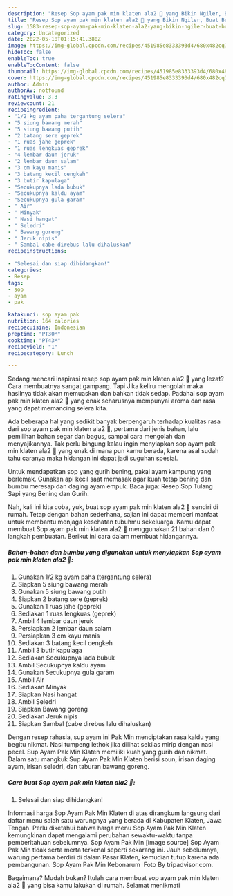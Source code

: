 ```yaml
---
description: "Resep Sop ayam pak min klaten ala2 😬 yang Bikin Ngiler, Buat Buka Puasa Bisa Manjain Lidah"
title: "Resep Sop ayam pak min klaten ala2 😬 yang Bikin Ngiler, Buat Buka Puasa Bisa Manjain Lidah"
slug: 1583-resep-sop-ayam-pak-min-klaten-ala2-yang-bikin-ngiler-buat-buka-puasa-bisa-manjain-lidah
category: Uncategorized
date: 2022-05-18T01:15:41.380Z
image: https://img-global.cpcdn.com/recipes/451985e8333393d4/680x482cq70/sop-ayam-pak-min-klaten-ala2-foto-resep-utama.jpg
hideToc: false
enableToc: true
enableTocContent: false
thumbnail: https://img-global.cpcdn.com/recipes/451985e8333393d4/680x482cq70/sop-ayam-pak-min-klaten-ala2-foto-resep-utama.jpg
cover: https://img-global.cpcdn.com/recipes/451985e8333393d4/680x482cq70/sop-ayam-pak-min-klaten-ala2-foto-resep-utama.jpg
author: Admin
authorAv: notfound
ratingvalue: 3.3
reviewcount: 21
recipeingredient:
- "1/2 kg ayam paha tergantung selera"
- "5 siung bawang merah"
- "5 siung bawang putih"
- "2 batang sere geprek"
- "1 ruas jahe geprek"
- "1 ruas lengkuas geprek"
- "4 lembar daun jeruk"
- "2 lembar daun salam"
- "3 cm kayu manis"
- "3 batang kecil cengkeh"
- "3 butir kapulaga"
- "Secukupnya lada bubuk"
- "Secukupnya kaldu ayam"
- "Secukupnya gula garam"
- " Air"
- " Minyak"
- " Nasi hangat"
- " Seledri"
- " Bawang goreng"
- " Jeruk nipis"
- " Sambal cabe direbus lalu dihaluskan"
recipeinstructions:

- "Selesai dan siap dihidangkan!"
categories:
- Resep
tags:
- sop
- ayam
- pak

katakunci: sop ayam pak 
nutrition: 164 calories
recipecuisine: Indonesian
preptime: "PT30M"
cooktime: "PT43M"
recipeyield: "1"
recipecategory: Lunch

---
```



Sedang mencari inspirasi resep sop ayam pak min klaten ala2 😬 yang lezat? Cara membuatnya sangat gampang. Tapi Jika keliru mengolah maka hasilnya tidak akan memuaskan dan bahkan tidak sedap. Padahal sop ayam pak min klaten ala2 😬 yang enak seharusnya mempunyai aroma dan rasa yang dapat memancing selera kita.


Ada beberapa hal yang sedikit banyak berpengaruh terhadap kualitas rasa dari sop ayam pak min klaten ala2 😬, pertama dari jenis bahan, lalu pemilihan bahan segar dan bagus, sampai cara mengolah dan menyajikannya. Tak perlu bingung kalau ingin menyiapkan sop ayam pak min klaten ala2 😬 yang enak di mana pun kamu berada, karena asal sudah tahu caranya maka hidangan ini dapat jadi suguhan spesial.

Untuk mendapatkan sop yang gurih bening, pakai ayam kampung yang berlemak. Gunakan api kecil saat memasak agar kuah tetap bening dan bumbu meresap dan daging ayam empuk. Baca juga: Resep Sop Tulang Sapi yang Bening dan Gurih.


Nah, kali ini kita coba, yuk, buat sop ayam pak min klaten ala2 😬 sendiri di rumah. Tetap dengan bahan sederhana, sajian ini dapat memberi manfaat untuk membantu menjaga kesehatan tubuhmu sekeluarga. Kamu dapat membuat Sop ayam pak min klaten ala2 😬 menggunakan 21 bahan dan 0 langkah pembuatan. Berikut ini cara dalam membuat hidangannya.

<!--inarticleads1-->

##### Bahan-bahan dan bumbu yang digunakan untuk menyiapkan Sop ayam pak min klaten ala2 😬:

1. Gunakan 1/2 kg ayam paha (tergantung selera)
1. Siapkan 5 siung bawang merah
1. Gunakan 5 siung bawang putih
1. Siapkan 2 batang sere (geprek)
1. Gunakan 1 ruas jahe (geprek)
1. Sediakan 1 ruas lengkuas (geprek)
1. Ambil 4 lembar daun jeruk
1. Persiapkan 2 lembar daun salam
1. Persiapkan 3 cm kayu manis
1. Sediakan 3 batang kecil cengkeh
1. Ambil 3 butir kapulaga
1. Sediakan Secukupnya lada bubuk
1. Ambil Secukupnya kaldu ayam
1. Gunakan Secukupnya gula garam
1. Ambil  Air
1. Sediakan  Minyak
1. Siapkan  Nasi hangat
1. Ambil  Seledri
1. Siapkan  Bawang goreng
1. Sediakan  Jeruk nipis
1. Siapkan  Sambal (cabe direbus lalu dihaluskan)


Dengan resep rahasia, sup ayam ini Pak Min menciptakan rasa kaldu yang begitu nikmat. Nasi tumpeng lethok jika dilihat sekilas mirip dengan nasi pecel. Sup Ayam Pak Min Klaten memiliki kuah yang gurih dan nikmat. Dalam satu mangkuk Sup Ayam Pak Min Klaten berisi soun, irisan daging ayam, irisan seledri, dan taburan bawang goreng. 

<!--inarticleads2-->

##### Cara buat Sop ayam pak min klaten ala2 😬:


1. Selesai dan siap dihidangkan!

Informasi harga Sop Ayam Pak Min Klaten di atas dirangkum langsung dari daftar menu salah satu warungnya yang berada di Kabupaten Klaten, Jawa Tengah. Perlu diketahui bahwa harga menu Sop Ayam Pak Min Klaten kemungkinan dapat mengalami perubahan sewaktu-waktu tanpa pemberitahuan sebelumnya. Sop Ayam Pak Min [image source] Sop Ayam Pak Min tidak serta merta terkenal seperti sekarang ini. Jauh sebelumnya, warung pertama berdiri di dalam Pasar Klaten, kemudian tutup karena ada pembangunan. Sop Ayam Pak Min Kebonarum ️ Foto By tripadvisor.com. 

Bagaimana? Mudah bukan? Itulah cara membuat sop ayam pak min klaten ala2 😬 yang bisa kamu lakukan di rumah. Selamat menikmati
